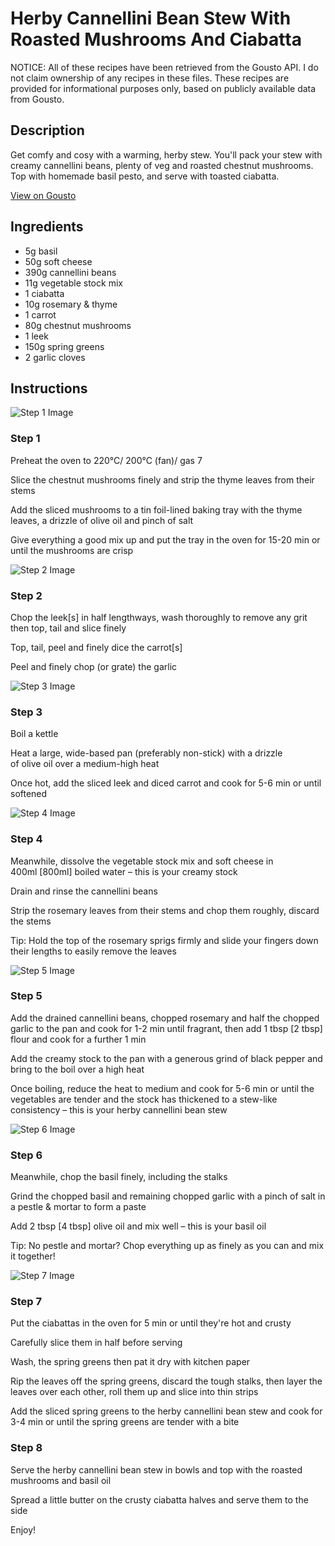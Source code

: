 # Herby Cannellini Bean Stew With Roasted Mushrooms And Ciabatta

NOTICE: All of these recipes have been retrieved from the Gousto API. I do not claim ownership of any recipes in these files. These recipes are provided for informational purposes only, based on publicly available data from Gousto.

## Description

Get comfy and cosy with a warming, herby stew. You'll pack your stew with creamy cannellini beans, plenty of veg and roasted chestnut mushrooms. Top with homemade basil pesto, and serve with toasted ciabatta.  

[View on Gousto](https://www.gousto.co.uk/recipes/cookbook/herby-cannellini-bean-stew-with-roasted-mushrooms-and-focaccia)

## Ingredients

- 5g basil
- 50g soft cheese
- 390g cannellini beans
- 11g vegetable stock mix
- 1 ciabatta
- 10g rosemary & thyme
- 1 carrot
- 80g chestnut mushrooms
- 1 leek
- 150g spring greens
- 2 garlic cloves

## Instructions

![Step 1 Image](https://production-media.gousto.co.uk/cms/recipe-step-image/step-1-1648553931587-x200.jpg)

### Step 1

Preheat the oven to 220°C/ 200°C (fan)/ gas 7

Slice the chestnut mushrooms finely and strip the thyme leaves from their stems

Add the sliced mushrooms to a tin foil-lined baking tray with the thyme leaves, a drizzle of olive oil and pinch of salt

Give everything a good mix up and put the tray in the oven for 15-20 min or until the mushrooms are crisp

![Step 2 Image](https://production-media.gousto.co.uk/cms/recipe-step-image/step-2-1648553933765-x200.jpg)

### Step 2

Chop the leek<span class="text-danger">[s]</span> in half lengthways, wash thoroughly to remove any grit then top, tail and slice finely

Top, tail, peel and finely dice the carrot<span class="text-danger">[s]</span>

Peel and finely chop (or grate) the garlic

![Step 3 Image](https://production-media.gousto.co.uk/cms/recipe-step-image/step-3-1648553935849-x200.jpg)

### Step 3

Boil a kettle

Heat a large, wide-based pan (preferably non-stick) with a drizzle of olive oil over a medium-high heat

Once hot, add the sliced leek and diced carrot and cook for 5-6 min or until softened

![Step 4 Image](https://production-media.gousto.co.uk/cms/recipe-step-image/step-4-1648553939682-x200.jpg)

### Step 4

Meanwhile, dissolve the vegetable stock mix and soft cheese in 400ml <span class="text-danger">[800ml]</span> boiled water – this is your creamy stock

Drain and rinse the cannellini beans

Strip the rosemary leaves from their stems and chop them roughly, discard the stems

Tip: Hold the top of the rosemary sprigs firmly and slide your fingers down their lengths to easily remove the leaves

![Step 5 Image](https://production-media.gousto.co.uk/cms/recipe-step-image/step-5-1648553941874-x200.jpg)

### Step 5

Add the drained cannellini beans, chopped rosemary and half the chopped garlic to the pan and cook for 1-2 min until fragrant, then add 1 tbsp <span class="text-danger">[2 tbsp]</span> flour and cook for a further 1 min

Add the creamy stock to the pan with a generous grind of black pepper and bring to the boil over a high heat

Once boiling, reduce the heat to medium and cook for 5-6 min or until the vegetables are tender and the stock has thickened to a stew-like consistency – this is your herby cannellini bean stew

![Step 6 Image](https://production-media.gousto.co.uk/cms/recipe-step-image/step-6-1648553945357-x200.jpg)

### Step 6

Meanwhile, chop the basil finely, including the stalks

Grind the chopped basil and remaining chopped garlic with a pinch of salt in a pestle & mortar to form a paste

Add 2 tbsp <span class="text-danger">[4 tbsp]</span> olive oil and mix well – this is your basil oil

Tip: No pestle and mortar? Chop everything up as finely as you can and mix it together!

![Step 7 Image](https://production-media.gousto.co.uk/cms/recipe-step-image/step-7-1648553948428-x200.jpg)

### Step 7

Put the ciabattas in the oven for 5 min or until they're hot and crusty

Carefully slice them in half before serving

Wash, the spring greens then pat it dry with kitchen paper 


Rip the leaves off the spring greens, discard the tough stalks, then layer the leaves over each other, roll them up and slice into thin strips

Add the sliced spring greens to the herby cannellini bean stew and cook for 3-4 min or until the spring greens are tender with a bite

### Step 8

Serve the herby cannellini bean stew in bowls and top with the roasted mushrooms and basil oil

Spread a little butter on the crusty ciabatta halves and serve them to the side

Enjoy!

